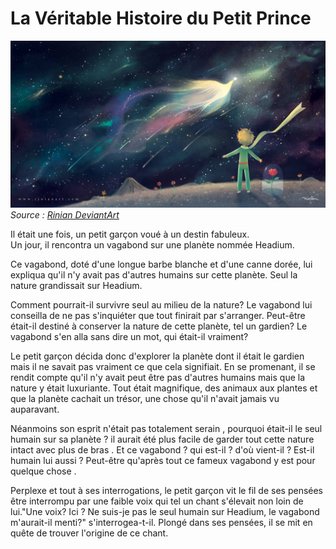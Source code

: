 # La Véritable Histoire du Petit Prince

![Le Petit Prince sur une planète dans l'espace](PPN.jpg)
_Source : [Rinian DeviantArt](https://www.deviantart.com/rinian/art/The-Little-Prince-358731292)_

Il était une fois, un petit garçon voué à un destin fabuleux. <br/>
Un jour, il rencontra un vagabond sur une planète nommée Headium. <br/>

Ce vagabond, doté d'une longue barbe blanche et d'une canne dorée, lui expliqua qu'il n'y avait pas d'autres humains sur cette planète. Seul la nature grandissait sur Headium.

Comment pourrait-il survivre seul au milieu de la nature? Le vagabond lui conseilla de ne pas s'inquiéter que tout finirait par s'arranger. Peut-être était-il destiné à conserver la nature de cette planète, tel un gardien? Le vagabond s'en alla sans dire un mot, qui était-il vraiment?

Le petit garçon décida donc d'explorer la planète dont il était le gardien mais il ne savait pas vraiment ce que cela signifiait. En se promenant, il se rendit compte qu'il n'y avait peut être pas d'autres humains mais que la nature y était luxuriante. Tout était magnifique, des animaux aux plantes et que la planète cachait un trésor, une chose qu'il n'avait jamais vu auparavant.

Néanmoins son esprit n'était pas totalement serain , pourquoi était-il le seul  humain sur sa planète ? il aurait été plus facile de garder tout cette nature intact avec plus de bras . Et ce vagabond ? qui est-il ? d'où vient-il ? Est-il humain lui aussi ? Peut-être qu'après tout ce fameux vagabond y est pour quelque chose .

Perplexe et tout à ses interrogations, le petit garçon vit le fil de ses pensées être interrompu par une faible voix qui tel un chant s'élevait non loin de lui."Une voix? Ici ? Ne suis-je pas le seul humain sur Headium, le vagabond m'aurait-il menti?" s'interrogea-t-il. Plongé dans ses pensées, il se mit en quête de trouver l'origine de ce chant.
